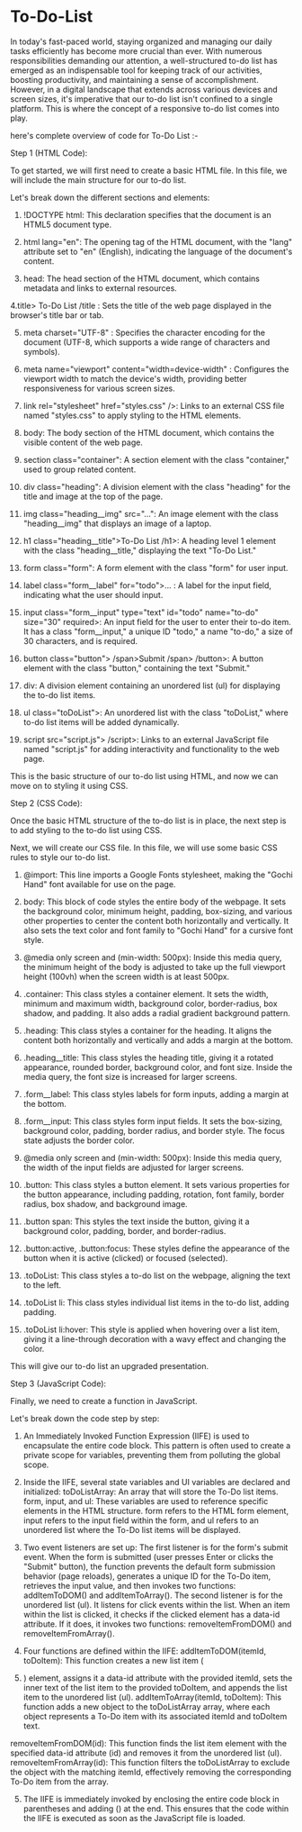 # To-Do-List
In today's fast-paced world, staying organized and managing our daily tasks efficiently has become more crucial than ever. With numerous responsibilities demanding our attention, a well-structured to-do list has emerged as an indispensable tool for keeping track of our activities, boosting productivity, and maintaining a sense of accomplishment. However, in a digital landscape that extends across various devices and screen sizes, it's imperative that our to-do list isn't confined to a single platform. This is where the concept of a responsive to-do list comes into play.

here's complete overview of code for To-Do List :-

Step 1 (HTML Code):

To get started, we will first need to create a basic HTML file. In this file, we will include the main structure for our to-do list.


Let's break down the different sections and elements:


1. !DOCTYPE html: This declaration specifies that the document is an HTML5 document type.

2. html lang="en": The opening tag of the HTML document, with the "lang" attribute set to "en" (English), indicating the language of the document's content.

3. head: The head section of the HTML document, which contains metadata and links to external resources.

4.title> To-Do List /title : Sets the title of the web page displayed in the browser's title bar or tab.

5. meta charset="UTF-8" : Specifies the character encoding for the document (UTF-8, which supports a wide range of characters and symbols).

6. meta name="viewport" content="width=device-width" : Configures the viewport width to match the device's width, providing better responsiveness for various screen sizes.

7. link rel="stylesheet" href="styles.css" />: Links to an external CSS file named "styles.css" to apply styling to the HTML elements.

8. body: The body section of the HTML document, which contains the visible content of the web page.

9. section class="container": A section element with the class "container," used to group related content.

10. div class="heading": A division element with the class "heading" for the title and image at the top of the page.

11. img class="heading__img" src="...": An image element with the class "heading__img" that displays an image of a laptop.

12. h1 class="heading__title">To-Do List /h1>: A heading level 1 element with the class "heading__title," displaying the text "To-Do List."

13. form class="form": A form element with the class "form" for user input.

14. label class="form__label" for="todo">... : A label for the input field, indicating what the user should input.

15. input class="form__input" type="text" id="todo" name="to-do" size="30" required>: An input field for the user to enter their to-do item. It has a class "form__input," a unique ID "todo," a name "to-do," a size of 30 characters, and is required.

16. button class="button"> /span>Submit /span> /button>: A button element with the class "button," containing the text "Submit."

17. div: A division element containing an unordered list (ul) for displaying the to-do list items.

18. ul class="toDoList">: An unordered list with the class "toDoList," where to-do list items will be added dynamically.

19. script src="script.js"> /script>: Links to an external JavaScript file named "script.js" for adding interactivity and functionality to the web page.

This is the basic structure of our to-do list using HTML, and now we can move on to styling it using CSS.

Step 2 (CSS Code):

Once the basic HTML structure of the to-do list is in place, the next step is to add styling to the to-do list using CSS.

Next, we will create our CSS file. In this file, we will use some basic CSS rules to style our to-do list.

1. @import: This line imports a Google Fonts stylesheet, making the "Gochi Hand" font available for use on the page.

2. body: This block of code styles the entire body of the webpage. It sets the background color, minimum height, padding, box-sizing, and various other properties to center the content both horizontally and vertically. It also sets the text color and font family to "Gochi Hand" for a cursive font style.

3. @media only screen and (min-width: 500px): Inside this media query, the minimum height of the body is adjusted to take up the full viewport height (100vh) when the screen width is at least 500px.

4. .container: This class styles a container element. It sets the width, minimum and maximum width, background color, border-radius, box shadow, and padding. It also adds a radial gradient background pattern.

5. .heading: This class styles a container for the heading. It aligns the content both horizontally and vertically and adds a margin at the bottom.

6. .heading__title: This class styles the heading title, giving it a rotated appearance, rounded border, background color, and font size. Inside the media query, the font size is increased for larger screens.

7. .form__label: This class styles labels for form inputs, adding a margin at the bottom.

8. .form__input: This class styles form input fields. It sets the box-sizing, background color, padding, border radius, and border style. The focus state adjusts the border color.

9. @media only screen and (min-width: 500px): Inside this media query, the width of the input fields are adjusted for larger screens.

10. .button: This class styles a button element. It sets various properties for the button appearance, including padding, rotation, font family, border radius, box shadow, and background image.

11. .button span: This styles the text inside the button, giving it a background color, padding, border, and border-radius.

12. .button:active, .button:focus: These styles define the appearance of the button when it is active (clicked) or focused (selected).

13. .toDoList: This class styles a to-do list on the webpage, aligning the text to the left.

14. .toDoList li: This class styles individual list items in the to-do list, adding padding.

15. .toDoList li:hover: This style is applied when hovering over a list item, giving it a line-through decoration with a wavy effect and changing the color.

This will give our to-do list an upgraded presentation.

Step 3 (JavaScript Code):

Finally, we need to create a function in JavaScript.

Let's break down the code step by step:

1. An Immediately Invoked Function Expression (IIFE) is used to encapsulate the entire code block. This pattern is often used to create a private scope for variables, preventing them from polluting the global scope.

2. Inside the IIFE, several state variables and UI variables are declared and initialized:
toDoListArray: An array that will store the To-Do list items.
form, input, and ul: These variables are used to reference specific elements in the HTML structure. form refers to the HTML form element, input refers to the input field within the form, and ul refers to an unordered list where the To-Do list items will be displayed.

3. Two event listeners are set up:
The first listener is for the form's submit event. When the form is submitted (user presses Enter or clicks the "Submit" button), the function prevents the default form submission behavior (page reloads), generates a unique ID for the To-Do item, retrieves the input value, and then invokes two functions: addItemToDOM() and addItemToArray().
The second listener is for the unordered list (ul). It listens for click events within the list. When an item within the list is clicked, it checks if the clicked element has a data-id attribute. If it does, it invokes two functions: removeItemFromDOM() and removeItemFromArray().

4. Four functions are defined within the IIFE:
addItemToDOM(itemId, toDoItem): This function creates a new list item (<li>) element, assigns it a data-id attribute with the provided itemId, sets the inner text of the list item to the provided toDoItem, and appends the list item to the unordered list (ul).
addItemToArray(itemId, toDoItem): This function adds a new object to the toDoListArray array, where each object represents a To-Do item with its associated itemId and toDoItem text.

removeItemFromDOM(id): This function finds the list item element with the specified data-id attribute (id) and removes it from the unordered list (ul).
removeItemFromArray(id): This function filters the toDoListArray to exclude the object with the matching itemId, effectively removing the corresponding To-Do item from the array.

5. The IIFE is immediately invoked by enclosing the entire code block in parentheses and adding () at the end. This ensures that the code within the IIFE is executed as soon as the JavaScript file is loaded.